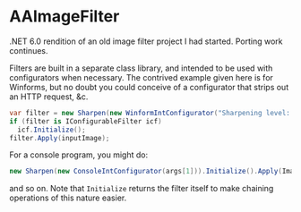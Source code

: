 # AAImageFilter
.NET 6.0 rendition of an old image filter project I had started. Porting work continues.

Filters are built in a separate class library, and intended to be used with configurators when necessary.
The contrived example given here is for Winforms, but no doubt you could conceive of a configurator that strips out an HTTP request, &c.

```csharp
var filter = new Sharpen(new WinformIntConfigurator("Sharpening level: "));
if (filter is IConfigurableFilter icf)
  icf.Initialize();
filter.Apply(inputImage);
```

For a console program, you might do:

```csharp
new Sharpen(new ConsoleIntConfigurator(args[1])).Initialize().Apply(Image.FromFile(args[0]).Save(...)
```

and so on. Note that `Initialize` returns the filter itself to make chaining operations of this nature easier.
